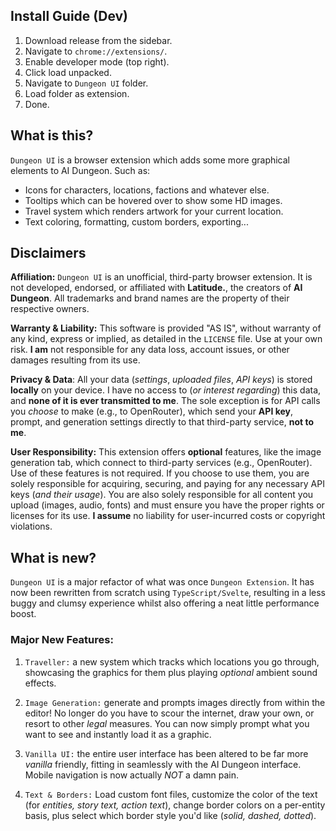 ## Install Guide (Dev)

1. Download release from the sidebar.
2. Navigate to `chrome://extensions/`.
3. Enable developer mode (top right).
4. Click load unpacked.
5. Navigate to `Dungeon UI` folder.
6. Load folder as extension.
7. Done.

## What is this?

`Dungeon UI` is a browser extension which adds some more graphical elements to AI Dungeon. Such as:

- Icons for characters, locations, factions and whatever else.
- Tooltips which can be hovered over to show some HD images.
- Travel system which renders artwork for your current location.
- Text coloring, formatting, custom borders, exporting...

## Disclaimers

**Affiliation:** `Dungeon UI` is an unofficial, third-party browser extension. It is not developed, endorsed, or affiliated with **Latitude.**, the creators of **AI Dungeon**. All trademarks and brand names are the property of their respective owners.

**Warranty & Liability:** This software is provided "AS IS", without warranty of any kind, express or implied, as detailed in the `LICENSE` file. Use at your own risk. **I am** not responsible for any data loss, account issues, or other damages resulting from its use.

**Privacy & Data**: All your data (_settings_, _uploaded files_, _API keys_) is stored **locally** on your device. I have no access to (_or interest regarding_) this data, and **none of it is ever transmitted to me**. The sole exception is for API calls you _choose_ to make (e.g., to OpenRouter), which send your **API key**, prompt, and generation settings directly to that third-party service, **not to me**.

**User Responsibility:** This extension offers **optional** features, like the image generation tab, which connect to third-party services (e.g., OpenRouter). Use of these features is not required. If you choose to use them, you are solely responsible for acquiring, securing, and paying for any necessary API keys (_and their usage_). You are also solely responsible for all content you upload (images, audio, fonts) and must ensure you have the proper rights or licenses for its use. **I assume** no liability for user-incurred costs or copyright violations.

## What is new?

`Dungeon UI` is a major refactor of what was once `Dungeon Extension`. It has now been rewritten from scratch using `TypeScript/Svelte`, resulting in a less buggy and clumsy experience whilst also offering a neat little performance boost.

### Major New Features:

1. `Traveller:` a new system which tracks which locations you go through, showcasing the graphics for them plus playing _optional_ ambient sound effects.

2. `Image Generation:` generate and prompts images directly from within the editor! No longer do you have to scour the internet, draw your own, or resort to other _legal_ measures. You can now simply prompt what you want to see and instantly load it as a graphic.

3. `Vanilla UI:` the entire user interface has been altered to be far more _vanilla_ friendly, fitting in seamlessly with the AI Dungeon interface. Mobile navigation is now actually _NOT_ a damn pain.

4. `Text & Borders:` Load custom font files, customize the color of the text (for _entities, story text, action text_), change border colors on a per-entity basis, plus select which border style you'd like (_solid, dashed, dotted_).
